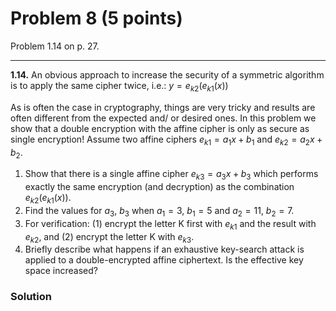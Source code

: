 # Problem 8 (5 points)

Problem 1.14 on p. 27.

---

**1.14.** An obvious approach to increase the security of a symmetric algorithm is to apply the same cipher twice, i.e.: $y = e_{k2}(e_{k1}(x))$

As is often the case in cryptography, things are very tricky and results are often different from the expected and/ or desired ones. In this problem we show that a double encryption with the affine cipher is only as secure as single encryption! Assume two affine ciphers $e_{k1} = a_1x+b_1$ and $e_{k2} = a_2x+b_2$.
1. Show that there is a single affine cipher $e_{k3} = a_3x + b_3$ which performs exactly
the same encryption (and decryption) as the combination $e_{k2}(e_{k1}(x))$.
2. Find the values for $a_3$, $b_3$ when $a_1 = 3$, $b_1 = 5$ and $a_2 = 11$, $b_2 = 7$.
3. For verification: (1) encrypt the letter K first with $e_{k1}$ and the result with $e_{k2}$, and (2) encrypt the letter K with $e_{k3}$.
4. Briefly describe what happens if an exhaustive key-search attack is applied to a double-encrypted affine ciphertext. Is the effective key space increased?

### Solution

